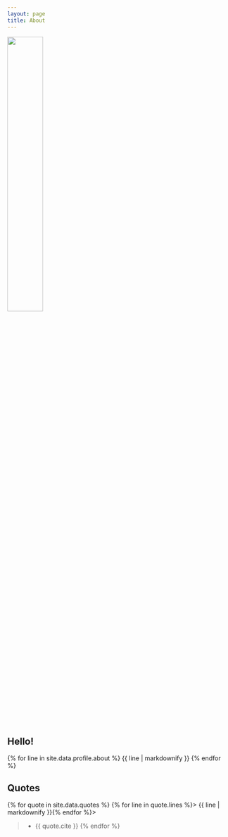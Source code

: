 ```yaml
---
layout: page
title: About
---
```


<img src="{{ site.data.profile.profile_picture | prepend:site.baseurl }}" width="40%">

## Hello!

{% for line in site.data.profile.about %}
{{ line | markdownify }}
{% endfor %}

## Quotes

{% for quote in site.data.quotes %}
{% for line in quote.lines %}> {{ line | markdownify }}{% endfor %}>
> - {{ quote.cite }}
{% endfor %}